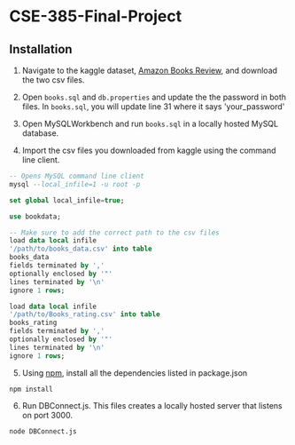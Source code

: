 # CSE-385-Final-Project

## Installation

1. Navigate to the kaggle dataset, [Amazon Books Review](https://www.kaggle.com/datasets/mohamedbakhet/amazon-books-reviews), and download the two csv files.

2. Open `books.sql` and `db.properties` and update the the password in both files. In `books.sql`, you will update line 31 where it says 'your_password'

3. Open MySQLWorkbench and run `books.sql` in a locally hosted MySQL database.

4. Import the csv files you downloaded from kaggle using the command line client.

```SQL
-- Opens MySQL command line client
mysql --local_infile=1 -u root -p
```

```SQL
set global local_infile=true;

use bookdata;

-- Make sure to add the correct path to the csv files
load data local infile
'/path/to/books_data.csv' into table
books_data
fields terminated by ','
optionally enclosed by '"'
lines terminated by '\n'
ignore 1 rows;

load data local infile
'/path/to/Books_rating.csv' into table
books_rating
fields terminated by ','
optionally enclosed by '"'
lines terminated by '\n'
ignore 1 rows;

```

5. Using [npm](https://nodejs.org/en), install all the dependencies listed in package.json

```
npm install
```

6. Run DBConnect.js. This files creates a locally hosted server that listens on port 3000.

```
node DBConnect.js
```
